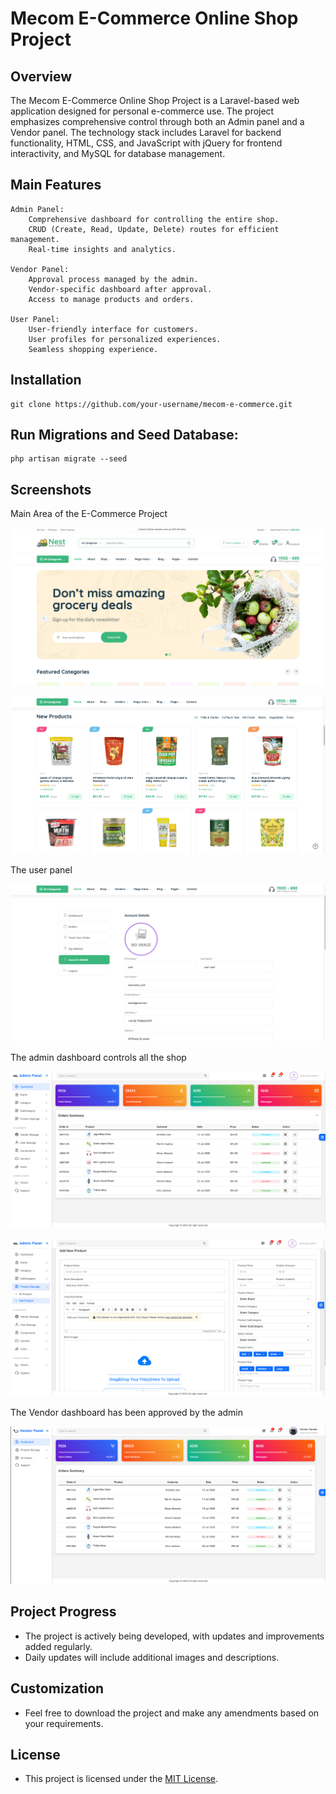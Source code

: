# Mecom E-Commerce Online Shop Project 

## Overview

The Mecom E-Commerce Online Shop Project is a Laravel-based web application designed for personal e-commerce use. The project emphasizes comprehensive control through both an Admin panel and a Vendor panel. The technology stack includes Laravel for backend functionality, HTML, CSS, and JavaScript with jQuery for frontend interactivity, and MySQL for database management.

## Main Features

    Admin Panel:
        Comprehensive dashboard for controlling the entire shop.
        CRUD (Create, Read, Update, Delete) routes for efficient management.
        Real-time insights and analytics.

    Vendor Panel:
        Approval process managed by the admin.
        Vendor-specific dashboard after approval.
        Access to manage products and orders.

    User Panel:
        User-friendly interface for customers.
        User profiles for personalized experiences.
        Seamless shopping experience.

## Installation

    git clone https://github.com/your-username/mecom-e-commerce.git

## Run Migrations and Seed Database:

    php artisan migrate --seed

## Screenshots

Main Area of the E-Commerce Project

![](example-images/exampleImage_1.png)

![](example-images/exampleImage_2.png)

The user panel

![](example-images/exampleImage_3.png)

The admin dashboard controls all the shop

![](example-images/exampleImage_4.png)

![](example-images/exampleImage_5.png)

The Vendor dashboard has been approved by the admin

![](example-images/exampleImage_6.png)

## Project Progress

  - The project is actively being developed, with updates and improvements added regularly.
  - Daily updates will include additional images and descriptions.

## Customization

  - Feel free to download the project and make any amendments based on your requirements.

## License

  - This project is licensed under the [MIT License](LICENSE).
